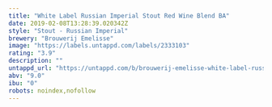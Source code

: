 ```yaml
---
title: "White Label Russian Imperial Stout Red Wine Blend BA"
date: 2019-02-08T13:28:39.020342Z
style: "Stout - Russian Imperial"
brewery: "Brouwerij Emelisse"
image: "https://labels.untappd.com/labels/2333103"
rating: "3.9"
description: ""
untappd_url: "https://untappd.com/b/brouwerij-emelisse-white-label-russian-imperial-stout-red-wine-blend-ba/2333103"
abv: "9.0"
ibu: "0"
robots: noindex,nofollow
---
```

